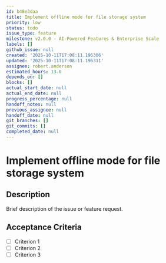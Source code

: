 ```yaml
---
id: b48e3daa
title: Implement offline mode for file storage system
priority: low
status: todo
issue_type: feature
milestone: v2.0.0 - AI-Powered Features & Enterprise Scale
labels: []
github_issue: null
created: '2025-10-11T17:08:11.196306'
updated: '2025-10-11T17:08:11.196311'
assignee: robert.anderson
estimated_hours: 13.0
depends_on: []
blocks: []
actual_start_date: null
actual_end_date: null
progress_percentage: null
handoff_notes: null
previous_assignee: null
handoff_date: null
git_branches: []
git_commits: []
completed_date: null
---
```


# Implement offline mode for file storage system

## Description

Brief description of the issue or feature request.

## Acceptance Criteria

- [ ] Criterion 1
- [ ] Criterion 2
- [ ] Criterion 3